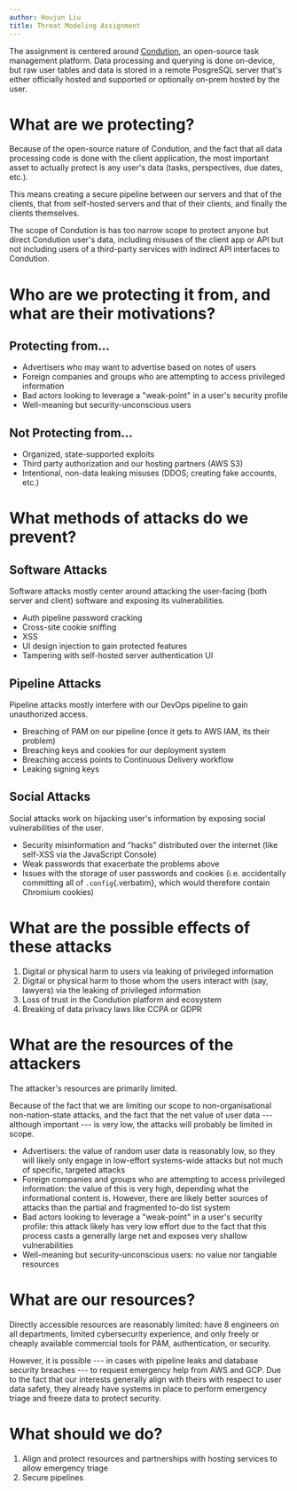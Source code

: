 ```yaml
---
author: Houjun Liu
title: Threat Modeling Assignment
---
```


The assignment is centered around
[Condution](https://www.condution.com/), an open-source task management
platform. Data processing and querying is done on-device, but raw user
tables and data is stored in a remote PosgreSQL server that\'s either
officially hosted and supported or optionally on-prem hosted by the
user.

# What are we protecting?

Because of the open-source nature of Condution, and the fact that all
data processing code is done with the client application, the most
important asset to actually protect is any user\'s data (tasks,
perspectives, due dates, etc.).

This means creating a secure pipeline between our servers and that of
the clients, that from self-hosted servers and that of their clients,
and finally the clients themselves.

The scope of Condution is has too narrow scope to protect anyone but
direct Condution user\'s data, including misuses of the client app or
API but not including users of a third-party services with indirect API
interfaces to Condution.

# Who are we protecting it from, and what are their motivations?

## Protecting from...

-   Advertisers who may want to advertise based on notes of users
-   Foreign companies and groups who are attempting to access privileged
    information
-   Bad actors looking to leverage a \"weak-point\" in a user\'s
    security profile
-   Well-meaning but security-unconscious users

## Not Protecting from...

-   Organized, state-supported exploits
-   Third party authorization and our hosting partners (AWS S3)
-   Intentional, non-data leaking misuses (DDOS; creating fake accounts,
    etc.)

# What methods of attacks do we prevent?

## Software Attacks

Software attacks mostly center around attacking the user-facing (both
server and client) software and exposing its vulnerabilities.

-   Auth pipeline password cracking
-   Cross-site cookie sniffing
-   XSS
-   UI design injection to gain protected features
-   Tampering with self-hosted server authentication UI

## Pipeline Attacks

Pipeline attacks mostly interfere with our DevOps pipeline to gain
unauthorized access.

-   Breaching of PAM on our pipeline (once it gets to AWS IAM, its their
    problem)
-   Breaching keys and cookies for our deployment system
-   Breaching access points to Continuous Delivery workflow
-   Leaking signing keys

## Social Attacks

Social attacks work on hijacking user\'s information by exposing social
vulnerabilities of the user.

-   Security misinformation and \"hacks\" distributed over the internet
    (like self-XSS via the JavaScript Console)
-   Weak passwords that exacerbate the problems above
-   Issues with the storage of user passwords and cookies (i.e.
    accidentally committing all of `.config`{.verbatim}, which would
    therefore contain Chromium cookies)

# What are the possible effects of these attacks

1.  Digital or physical harm to users via leaking of privileged
    information
2.  Digital or physical harm to those whom the users interact with (say,
    lawyers) via the leaking of privileged information
3.  Loss of trust in the Condution platform and ecosystem
4.  Breaking of data privacy laws like CCPA or GDPR

# What are the resources of the attackers

The attacker\'s resources are primarily limited.

Because of the fact that we are limiting our scope to non-organisational
non-nation-state attacks, and the fact that the net value of user data
--- although important --- is very low, the attacks will probably be
limited in scope.

-   Advertisers: the value of random user data is reasonably low, so
    they will likely only engage in low-effort systems-wide attacks but
    not much of specific, targeted attacks
-   Foreign companies and groups who are attempting to access privileged
    information: the value of this is very high, depending what the
    informational content is. However, there are likely better sources
    of attacks than the partial and fragmented to-do list system
-   Bad actors looking to leverage a \"weak-point\" in a user\'s
    security profile: this attack likely has very low effort due to the
    fact that this process casts a generally large net and exposes very
    shallow vulnerabilities
-   Well-meaning but security-unconscious users: no value nor tangiable
    resources

# What are our resources?

Directly accessible resources are reasonably limited: have 8 engineers
on all departments, limited cybersecurity experience, and only freely or
cheaply available commercial tools for PAM, authentication, or security.

However, it is possible --- in cases with pipeline leaks and database
security breaches --- to request emergency help from AWS and GCP. Due to
the fact that our interests generally align with theirs with respect to
user data safety, they already have systems in place to perform
emergency triage and freeze data to protect security.

# What should we do?

1.  Align and protect resources and partnerships with hosting services
    to allow emergency triage
2.  Secure pipelines
